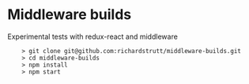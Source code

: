 # Middleware builds

Experimental tests with redux-react and middleware

```
	> git clone git@github.com:richardstrutt/middleware-builds.git
	> cd middleware-builds
	> npm install
	> npm start
```
